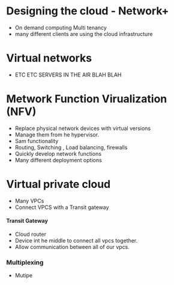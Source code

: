 # Designing the cloud - Network+

- On demand computing
Multi tenancy 
- many different clients are using the cloud infrastructure


# Virtual networks
- ETC ETC SERVERS IN THE AIR BLAH BLAH

# Metwork Function Virualization (NFV)

- Replace physical network devices with virtual versions 
- Manage them from he hypervisor.
- Sam functionality
- Routing, Switching , Load balancing, firewalls 
- Quickly develop network functions
- Many different deployment options

# Virtual private cloud
- Many VPCs
- Connect VPCS with a Transit gateway


#### Transit Gateway 
- Cloud router
- Device int he middle to connect all vpcs together.
- Allow communication between all of our vpcs.

### Multiplexing
- Mutipe
